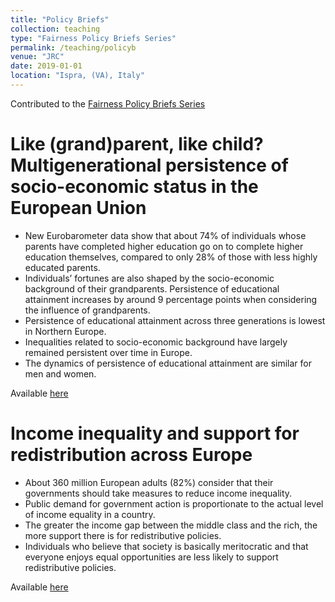 ```yaml
---
title: "Policy Briefs"
collection: teaching
type: "Fairness Policy Briefs Series"
permalink: /teaching/policyb
venue: "JRC"
date: 2019-01-01
location: "Ispra, (VA), Italy"
---
```


Contributed to the [Fairness Policy Briefs Series](https://ec.europa.eu/jrc/en/research/crosscutting-activities/fairness/fairness-policy-briefs-series)

Like (grand)parent, like child? Multigenerational persistence of socio-economic status in the European Union
======
* New Eurobarometer data show that about 74% of individuals whose parents have completed higher education go on to complete higher education themselves, compared to only 28% of those with less highly educated parents.
* Individuals’ fortunes are also shaped by the socio-economic background of their grandparents. Persistence of educational attainment increases by around 9 percentage points when considering the influence of grandparents.
* Persistence of educational attainment across three generations is lowest in Northern Europe.
* Inequalities related to socio-economic background have largely remained persistent over time in Europe.
* The dynamics of persistence of educational attainment are similar for men and women.

Available [here](https://ec.europa.eu/jrc/sites/jrcsh/files/fairness_pb2019_soc_mobility.pdf)

Income inequality and support for redistribution across Europe
======
* About 360 million European adults (82%) consider that their governments should take measures to reduce income inequality.
* Public demand for government action is proportionate to the actual level of income equality in a country.
* The greater the income gap between the middle class and the rich, the more support there is for redistributive policies.
* Individuals who believe that society is basically meritocratic and that everyone enjoys equal opportunities are less likely to support redistributive policies.

Available [here](https://ec.europa.eu/jrc/sites/jrcsh/files/fairness_pb2019_redistribution.pdf)
